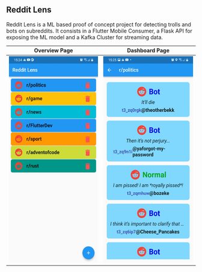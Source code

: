 ## Reddit Lens

Reddit Lens is a ML based proof of concept project for detecting trolls and bots on subreddits. It consists in a Flutter Mobile Consumer, a Flask API for exposing the ML model and a Kafka Cluster for streaming data.

Overview Page                       |Dashboard Page
:----------------------------------:|:----------------------------------:
<img src="assets/OverviewPage.jpg" data-canonical-src="assets/OverviewPage.jpg" width="260" height="550" />|<img src="assets/DashboardPage.jpg" data-canonical-src="assets/DashboardPage.jpg" width="260" height="550" />

